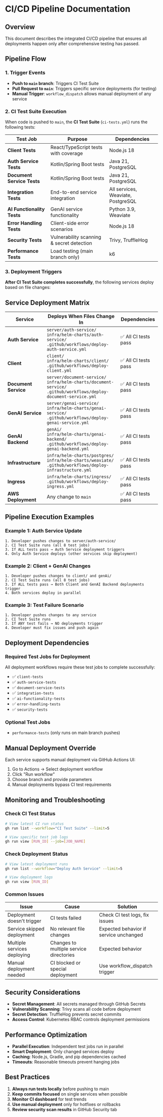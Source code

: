 # CI/CD Pipeline Documentation

## Overview

This document describes the integrated CI/CD pipeline that ensures all deployments happen only after comprehensive testing has passed.

## Pipeline Flow

### 1. Trigger Events
- **Push to `main` branch**: Triggers CI Test Suite
- **Pull Request to `main`**: Triggers specific service deployments (for testing)
- **Manual Trigger**: `workflow_dispatch` allows manual deployment of any service

### 2. CI Test Suite Execution

When code is pushed to `main`, the **CI Test Suite** (`ci-tests.yml`) runs the following tests:

| Test Job | Purpose | Dependencies |
|----------|---------|--------------|
| **Client Tests** | React/TypeScript tests with coverage | Node.js 18 |
| **Auth Service Tests** | Kotlin/Spring Boot tests | Java 21, PostgreSQL |
| **Document Service Tests** | Kotlin/Spring Boot tests | Java 21, PostgreSQL |
| **Integration Tests** | End-to-end service integration | All services, Weaviate, PostgreSQL |
| **AI Functionality Tests** | GenAI service functionality | Python 3.9, Weaviate |
| **Error Handling Tests** | Client-side error scenarios | Node.js 18 |
| **Security Tests** | Vulnerability scanning & secret detection | Trivy, TruffleHog |
| **Performance Tests** | Load testing (main branch only) | k6 |

### 3. Deployment Triggers

**After CI Test Suite completes successfully**, the following services deploy based on file changes:

## Service Deployment Matrix

| Service | Deploys When Files Change In | Dependencies |
|---------|----------------------------|--------------|
| **Auth Service** | `server/auth-service/`<br>`infra/helm-charts/auth-service/`<br>`.github/workflows/deploy-auth-service.yml` | ✅ All CI tests pass |
| **Client** | `client/`<br>`infra/helm-charts/client/`<br>`.github/workflows/deploy-client.yml` | ✅ All CI tests pass |
| **Document Service** | `server/document-service/`<br>`infra/helm-charts/document-service/`<br>`.github/workflows/deploy-document-service.yml` | ✅ All CI tests pass |
| **GenAI Service** | `server/genai-service/`<br>`infra/helm-charts/genai-service/`<br>`.github/workflows/deploy-genai-service.yml` | ✅ All CI tests pass |
| **GenAI Backend** | `genAi/`<br>`infra/helm-charts/genai-backend/`<br>`.github/workflows/deploy-genai-backend.yml` | ✅ All CI tests pass |
| **Infrastructure** | `infra/helm-charts/postgres/`<br>`infra/helm-charts/weaviate/`<br>`.github/workflows/deploy-infrastructure.yml` | ✅ All CI tests pass |
| **Ingress** | `infra/helm-charts/ingress/`<br>`.github/workflows/deploy-ingress.yml` | ✅ All CI tests pass |
| **AWS Deployment** | Any change to `main` | ✅ All CI tests pass |

## Pipeline Execution Examples

### Example 1: Auth Service Update
```
1. Developer pushes changes to server/auth-service/
2. CI Test Suite runs (all 8 test jobs)
3. If ALL tests pass → Auth Service deployment triggers
4. Only Auth Service deploys (other services skip deployment)
```

### Example 2: Client + GenAI Changes
```
1. Developer pushes changes to client/ and genAi/
2. CI Test Suite runs (all 8 test jobs)
3. If ALL tests pass → Both Client and GenAI Backend deployments trigger
4. Both services deploy in parallel
```

### Example 3: Test Failure Scenario
```
1. Developer pushes changes to any service
2. CI Test Suite runs
3. If ANY test fails → NO deployments trigger
4. Developer must fix issues and push again
```

## Deployment Dependencies

### Required Test Jobs for Deployment
All deployment workflows require these test jobs to complete successfully:
- ✅ `client-tests`
- ✅ `auth-service-tests`
- ✅ `document-service-tests`
- ✅ `integration-tests`
- ✅ `ai-functionality-tests`
- ✅ `error-handling-tests`
- ✅ `security-tests`

### Optional Test Jobs
- `performance-tests` (only runs on main branch pushes)

## Manual Deployment Override

Each service supports manual deployment via GitHub Actions UI:
1. Go to Actions → Select deployment workflow
2. Click "Run workflow"
3. Choose branch and provide parameters
4. Manual deployments bypass CI test requirements

## Monitoring and Troubleshooting

### Check CI Test Status
```bash
# View latest CI run status
gh run list --workflow="CI Test Suite" --limit=5

# View specific test job logs
gh run view [RUN_ID] --job=[JOB_NAME]
```

### Check Deployment Status
```bash
# View latest deployment runs
gh run list --workflow="Deploy Auth Service" --limit=5

# View deployment logs
gh run view [RUN_ID]
```

### Common Issues

| Issue | Cause | Solution |
|-------|-------|----------|
| Deployment doesn't trigger | CI tests failed | Check CI test logs, fix issues |
| Service skipped deployment | No relevant file changes | Expected behavior if service unchanged |
| Multiple services deploying | Changes to multiple service directories | Expected behavior |
| Manual deployment needed | CI blocked or special deployment | Use workflow_dispatch trigger |

## Security Considerations

- **Secret Management**: All secrets managed through GitHub Secrets
- **Vulnerability Scanning**: Trivy scans all code before deployment
- **Secret Detection**: TruffleHog prevents secret commits
- **Access Control**: Kubernetes RBAC controls deployment permissions

## Performance Optimization

- **Parallel Execution**: Independent test jobs run in parallel
- **Smart Deployment**: Only changed services deploy
- **Caching**: Node.js, Gradle, and pip dependencies cached
- **Timeouts**: Reasonable timeouts prevent hanging jobs

## Best Practices

1. **Always run tests locally** before pushing to main
2. **Keep commits focused** on single services when possible
3. **Monitor CI dashboard** for test trends
4. **Use manual deployment** only for hotfixes or rollbacks
5. **Review security scan results** in GitHub Security tab